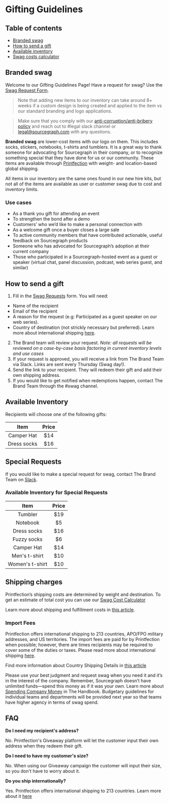 # Gifting Guidelines

## Table of contents

- [Branded swag](#branded-swag)
- [How to send a gift](#how-to-send-a-gift)
- [Available inventory](#available-inventory)
- [Swag costs calculator](https://docs.google.com/spreadsheets/d/12qS2knJ75V5EXcm2Pjk9NKo7naJgMM9M_MOxAvyW-Oc/edit#gid=0)

## Branded swag

Welcome to our Gifting Guidelines Page! Have a request for swag? Use the [Swag Request Form](https://app.asana.com/0/1200419124213353/list).

> Note that adding new items to our inventory can take around 8+ weeks if a custom design is being created and applied to the item vs our standard branding and logo applications.

> Make sure that you comply with our [anti-corruption/anti-bribery policy](../../people-ops/anti-corruption.md) and reach out to #legal slack channel or legal@sourcegraph.com with any questions.

**Branded swag** are lower-cost items with our logo on them. This includes socks, stickers, notebooks, t-shirts and tumblers. It is a great way to thank someone for advocating for Sourcegraph in their company, or to recognize something special that they have done for us or our community. These items are available through [Printfection](https://www.printfection.com/swag/) with weight- and location-based global shipping.

All items in our inventory are the same ones found in our new hire kits, but not all of the items are available as user or customer swag due to cost and inventory limits.

### Use cases

- As a thank you gift for attending an event
- To strengthen the bond after a demo
- Customers’ who we’d like to make a personal connection with
- As a welcome gift once a buyer closes a large sale
- To active community members that have contributed actionable, useful feedback on Sourcegraph products
- Someone who has advocated for Sourcegraph’s adoption at their current company
- Those who participated in a Sourcegraph-hosted event as a guest or speaker (virtual chat, panel discussion, podcast, web series guest, and similar)

## How to send a gift

1. Fill in the [Swag Requests](https://app.asana.com/0/1200419124213353/list) form. You will need:

- Name of the recipient
- Email of the recipient
- A reason for the request (e.g: Participated as a guest speaker on our web series).
- Country of destination (not strickly necessary but preferred). Learn more about international shipping [here](https://help.printfection.com/hc/en-us/articles/201462224-International-shipping#:~:text=Printfection%20offers%20international%20shipping%20to,military%20addresses%2C%20and%20US%20territories).

2. The Brand team will review your request. _Note: all requests will be reviewed on a case-by-case basis factoring in current inventory levels and use cases_
3. If your request is approved, you will receive a link from The Brand Team via Slack. Links are sent every Thursday (Swag day!).
4. Send the link to your recipient. They will redeem their gift and add their own shipping address.
5. If you would like to get notified when redemptions happen, contact The Brand Team through the #swag channel.

## Available Inventory

Recipients will choose one of the following gifts:

|    Item     | Price |
| :---------: | :---: |
| Camper Hat  |  $14  |
| Dress socks |  $16  |

## Special Requests

If you would like to make a special request for swag, contact The Brand Team on [Slack](https://sourcegraph.slack.com/archives/C01SVQUPDAN).

### Available Inventory for Special Requests

|      Item       | Price |
| :-------------: | :---: |
|     Tumbler     |  $19  |
|    Notebook     |  $5   |
|   Dress socks   |  $16  |
|   Fuzzy socks   |  $6   |
|   Camper Hat    |  $14  |
|  Men's t-shirt  |  $10  |
| Women's t-shirt |  $10  |

## Shipping charges

Printfection’s shipping costs are determined by weight and destination. To get an estimate of total cost you can use our [Swag Cost Calculator](https://docs.google.com/spreadsheets/d/12qS2knJ75V5EXcm2Pjk9NKo7naJgMM9M_MOxAvyW-Oc/edit#gid=0)

Learn more about shipping and fulfillment costs in [this article](https://help.printfection.com/hc/en-us/articles/204467034-Example-shipping-fulfillment-costs).

### Import Fees

Printfection offers international shipping to 213 countries, APO/FPO military addresses, and US territories. The import fees are paid for by Printfection when possible; however, there are times recipients may be required to cover some of the duties or taxes. Please read more about international shipping [here](https://help.printfection.com/hc/en-us/articles/201462224-International-shipping#:~:text=Printfection%20offers%20international%20shipping%20to,military%20addresses%2C%20and%20US%20territories).

Find more information about Country Shipping Details in [this article](https://help.printfection.com/hc/en-us/articles/114094181154-Country-shipping-details)

Please use your best judgment and request swag when you need it and it’s in the interest of the company. Remember, Sourcegraph doesn’t have unlimited funds—spend this money as if it was your own. Learn more about [Spending Company Money](https://about-docsite.sourcegraph.com/handbook/people-ops/spending-company-money#spending-company-money) in The Handbook. Budgetary guidelines for individual teams and departments will be provided next year so that teams have higher agency in terms of swag spend.

## FAQ

**Do I need my recipient's address?**

No. Printfection's Giveaway platform will let the customer input their own address when they redeem their gift.

**Do I need to have my customer's size?**

No. When using our Giveaway campaign the customer will input their size, so you don't have to worry about it.

**Do you ship internationally?**

Yes. Printfection offers international shipping to 213 countries. Learn more about it [here](https://help.printfection.com/hc/en-us/articles/201462224-International-shipping?mobile_site=true)

